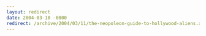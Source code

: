 ```yaml
---
layout: redirect
date: 2004-03-10 -0800
redirect: /archive/2004/03/11/the-neopoleon-guide-to-hollywood-aliens.aspx/
---
```

